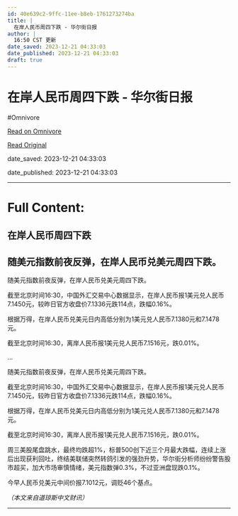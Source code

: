```yaml
---
id: 40e639c2-9ffc-11ee-b8eb-1761273274ba
title: |
  在岸人民币周四下跌 - 华尔街日报
author: |
  16:50 CST 更新
date_saved: 2023-12-21 04:33:03
date_published: 2023-12-21 04:33:03
draft: true
---
```


# 在岸人民币周四下跌 - 华尔街日报
#Omnivore

[Read on Omnivore](https://omnivore.app/me/-18c8c57fb98)

[Read Original](https://cn.wsj.com/amp/articles/%E5%9C%A8%E5%B2%B8%E4%BA%BA%E6%B0%91%E5%B8%81%E5%91%A8%E5%9B%9B%E4%B8%8B%E8%B7%8C-1e97896b)

date_saved: 2023-12-21 04:33:03

date_published: 2023-12-21 04:33:03

--- 

# Full Content: 

##  在岸人民币周四下跌

## 随美元指数前夜反弹，在岸人民币兑美元周四下跌。

随美元指数前夜反弹，在岸人民币兑美元周四下跌。

截至北京时间16:30，中国外汇交易中心数据显示，在岸人民币报1美元兑人民币7.1450元，较昨日官方收盘价7.1336元跌114点，跌幅0.16%。

根据万得，在岸人民币兑美元日内高低分别为1美元兑人民币7.1380元和7.1478元。

截至北京时间16:30，离岸人民币报1美元兑人民币7.1516元，跌0.01%。

...

随美元指数前夜反弹，在岸人民币兑美元周四下跌。

截至北京时间16:30，中国外汇交易中心数据显示，在岸人民币报1美元兑人民币7.1450元，较昨日官方收盘价7.1336元跌114点，跌幅0.16%。

根据万得，在岸人民币兑美元日内高低分别为1美元兑人民币7.1380元和7.1478元。

截至北京时间16:30，离岸人民币报1美元兑人民币7.1516元，跌0.01%。

周三美股尾盘跳水，最终均跌超1%，标普500创下近三个月最大跌幅，连续上涨后出现获利回吐，终结美联储突然转鸽引发的强劲升势，华尔街分析师纷纷警告股市超买，加大市场审慎情绪，美元指数弹0.3%，不过亚洲盘现跌0.1%。

今早人民币兑美元中间价报7.1012元，调贬46个基点。

_（本文来自道琼斯中文财讯）_

---

